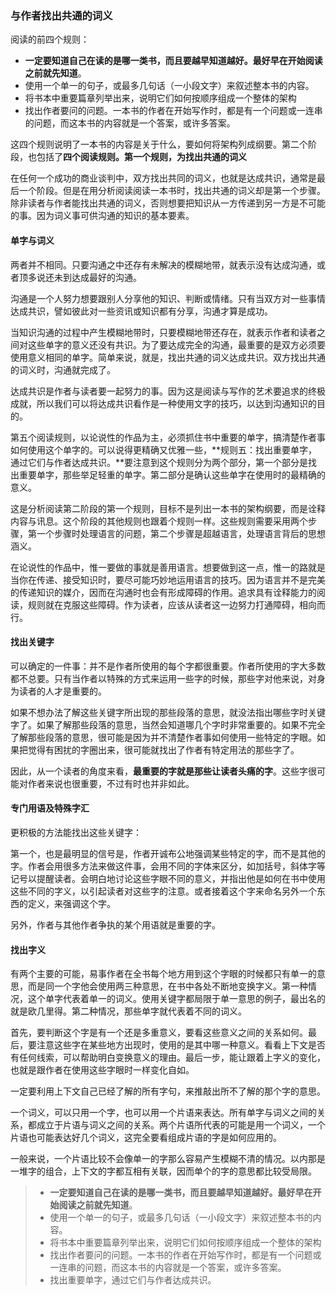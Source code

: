 ### 与作者找出共通的词义

阅读的前四个规则：

- **一定要知道自己在读的是哪一类书，而且要越早知道越好。最好早在开始阅读之前就先知道**。
- 使用一个单一的句子，或最多几句话（一小段文字）来叙述整本书的内容。
- 将书本中重要篇章列举出来，说明它们如何按顺序组成一个整体的架构
- 找出作者要问的问题。一本书的作者在开始写作时，都是有一个问题或一连串的问题，而这本书的内容就是一个答案，或许多答案。

这四个规则说明了一本书的内容是关于什么，要如何将架构列成纲要。第二个阶段，也包括了**四个阅读规则。第一个规则，为找出共通的词义**

在任何一个成功的商业谈判中，双方找出共同的词义，也就是达成共识，通常是最后一个阶段。但是在用分析阅读阅读一本书时，找出共通的词义却是第一个步骤。除非读者与作者能找出共通的词义，否则想要把知识从一方传递到另一方是不可能的事。因为词义事可供沟通的知识的基本要素。

#### 单字与词义

两者并不相同。只要沟通之中还存有未解决的模糊地带，就表示没有达成沟通，或者顶多说还未到达成最好的沟通。

沟通是一个人努力想要跟别人分享他的知识、判断或情绪。只有当双方对一些事情达成共识，譬如彼此对一些资讯或知识都有分享，沟通才算是成功。

当知识沟通的过程中产生模糊地带时，只要模糊地带还存在，就表示作者和读者之间对这些单字的意义还没有共识。为了要达成完全的沟通，最重要的是双方必须要使用意义相同的单字。简单来说，就是，找出共通的词义达成共识。双方找出共通的词义时，沟通就完成了。

达成共识是作者与读者要一起努力的事。因为这是阅读与写作的艺术要追求的终极成就，所以我们可以将达成共识看作是一种使用文字的技巧，以达到沟通知识的目的。

第五个阅读规则，以论说性的作品为主，必须抓住书中重要的单字，搞清楚作者事如何使用这个单字的。可以说得更精确又优雅一些，**规则五：找出重要单字，通过它们与作者达成共识。**要注意到这个规则分为两个部分，第一个部分是找出重要单字，那些举足轻重的单字。第二部分是确认这些单字在使用时的最精确的意义。

这是分析阅读第二阶段的第一个规则，目标不是列出一本书的架构纲要，而是诠释内容与讯息。这个阶段的其他规则也跟着个规则一样。这些规则需要采用两个步骤，第一个步骤时处理语言的问题，第二个步骤是超越语言，处理语言背后的思想涵义。

在论说性的作品中，惟一要做的事就是善用语言。想要做到这一点，惟一的路就是当你在传递、接受知识时，要尽可能巧妙地运用语言的技巧。因为语言并不是完美的传递知识的媒介，因而在沟通时也会有形成障碍的作用。追求具有诠释能力的阅读，规则就在克服这些障碍。作为读者，应该从读者这一边努力打通障碍，相向而行。

#### 找出关键字

可以确定的一件事：并不是作者所使用的每个字都很重要。作者所使用的字大多数都不总要。只有当作者以特殊的方式来运用一些字的时候，那些字对他来说，对身为读者的人才是重要的。

如果不想办法了解这些关键字所出现的那些段落的意思，就没法指出哪些字时关键字了。如果了解那些段落的意思，当然会知道哪几个字时非常重要的。如果不完全了解那些段落的意思，很可能是因为并不清楚作者事如何使用一些特定的字眼。如果把觉得有困扰的字圈出来，很可能就找出了作者有特定用法的那些字了。

因此，从一个读者的角度来看，**最重要的字就是那些让读者头痛的字**。这些字很可能对作者来说也很重要，不过有时也并非如此。

#### 专门用语及特殊字汇

更积极的方法能找出这些关键字：

第一个，也是最明显的信号是，作者开诚布公地强调某些特定的字，而不是其他的字。作者会用很多方法来做这件事，会用不同的字体来区分，如加括号，斜体字等记号以提醒读者。会明白地讨论这些字眼不同的意义，并指出他是如何在书中使用这些不同的字义，以引起读者对这些字的注意。或者接着这个字来命名另外一个东西的定义，来强调这个字。

另外，作者与其他作者争执的某个用语就是重要的字。

#### 找出字义

有两个主要的可能，易事作者在全书每个地方用到这个字眼的时候都只有单一的意思，而是同一个字他会使用两三种意思，在书中各处不断地变换字义。第一种情况，这个单字代表着单一的词义。使用关键字都局限于单一意思的例子，最出名的就是欧几里得。第二种情况，那些单字就代表着不同的词义。

首先，要判断这个字是有一个还是多重意义，要看这些意义之间的关系如何。最后，要注意这些字在某些地方出现时，使用的是其中哪一种意义。看看上下文是否有任何线索，可以帮助明白变换意义的理由。最后一步，能让跟着上字义的变化，也就是跟作者在使用这些字眼时一样变化自如。

一定要利用上下文自己已经了解的所有字句，来推敲出所不了解的那个字的意思。

一个词义，可以只用一个字，也可以用一个片语来表达。所有单字与词义之间的关系，都成立于片语与词义之间的关系。两个片语所代表的可能是用一个词义，一个片语也可能表达好几个词义，这完全要看组成片语的字是如何应用的。

一般来说，一个片语比较不会像单一的字那么容易产生模糊不清的情况。以内那是一堆字的组合，上下文的字都互相有关联，因而单个的字的意思都比较受局限。



>- **一定要知道自己在读的是哪一类书，而且要越早知道越好。最好早在开始阅读之前就先知道**。
>- 使用一个单一的句子，或最多几句话（一小段文字）来叙述整本书的内容。
>- 将书本中重要篇章列举出来，说明它们如何按顺序组成一个整体的架构
>- 找出作者要问的问题。一本书的作者在开始写作时，都是有一个问题或一连串的问题，而这本书的内容就是一个答案，或许多答案。
>- 找出重要单字，通过它们与作者达成共识。


